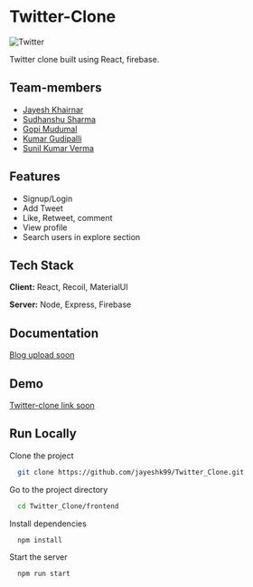 
# Twitter-Clone

![Twitter](https://logos-world.net/wp-content/uploads/2020/04/Twitter-Logo-2010-2012.png)

Twitter clone built using React, firebase.


## Team-members

- [Jayesh Khairnar](https://github.com/jayeshk99/)
- [Sudhanshu Sharma](https://github.com/Sudhanshu894)
- [Gopi Mudumal](https://github.com/gopimudumal99)
- [Kumar Gudipalli](https://github.com/KumarGudipalli)
- [Sunil Kumar Verma](https://github.com/sunilverma11)
## Features

- Signup/Login
- Add Tweet
- Like, Retweet, comment
- View profile
- Search users in explore section




## Tech Stack

**Client:** React, Recoil, MaterialUI

**Server:** Node, Express, Firebase


## Documentation

[Blog upload soon](https://linktodocumentation)


## Demo

[Twitter-clone link soon](https://linktodocumentation)


## Run Locally

Clone the project

```bash
  git clone https://github.com/jayeshk99/Twitter_Clone.git
```

Go to the project directory

```bash
  cd Twitter_Clone/frontend
```

Install dependencies

```bash
  npm install
```

Start the server

```bash
  npm run start
```

